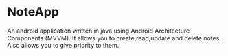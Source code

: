 # NoteApp
An android application written in java using Android Architecture Components (MVVM).
It allows you to create,read,update and delete notes.
Also allows you to give priority to them.
